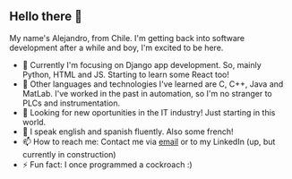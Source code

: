 ## Hello there 👋

My name's Alejandro, from Chile. I'm getting back into software development after a while and boy, I'm excited to be here.

- 🔭 Currently I'm focusing on Django app development. So, mainly Python, HTML and JS. Starting to learn some React too!
- 🌱 Other languages and technologies I've learned are C, C++, Java and MatLab. I've worked in the past in automation, so I'm no stranger to PLCs and instrumentation. 
- 👯 Looking for new oportunities in the IT industry! Just starting in this world.
- 💬 I speak english and spanish fluently. Also some french!
- 📫 How to reach me: Contact me via [email](mailto:alej.of.19@gmail.com?subject=[GitHub]) or to my LinkedIn (up, but currently in construction)
- ⚡ Fun fact: I once programmed a cockroach :)

